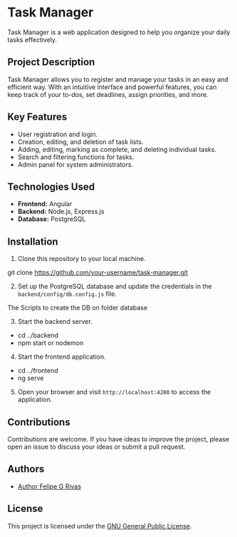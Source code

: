 # Task Manager

Task Manager is a web application designed to help you organize your daily tasks effectively.

## Project Description

Task Manager allows you to register and manage your tasks in an easy and efficient way. With an intuitive interface and powerful features, you can keep track of your to-dos, set deadlines, assign priorities, and more.

## Key Features

- User registration and login.
- Creation, editing, and deletion of task lists.
- Adding, editing, marking as complete, and deleting individual tasks.
- Search and filtering functions for tasks.
- Admin panel for system administrators.

## Technologies Used

- **Frontend:** Angular
- **Backend:** Node.js, Express.js
- **Database:** PostgreSQL

## Installation

1. Clone this repository to your local machine.

git clone https://github.com/your-username/task-manager.git


2. Set up the PostgreSQL database and update the credentials in the `backend/config/db.config.js` file. 

The Scripts to create the DB on folder database 

3. Start the backend server.

- cd ../backend
- npm start or nodemon


4. Start the frontend application.

- cd ../frontend
- ng serve


5. Open your browser and visit `http://localhost:4200` to access the application.

## Contributions

Contributions are welcome. If you have ideas to improve the project, please open an issue to discuss your ideas or submit a pull request.

## Authors

- [Author Felipe G Rivas](https://github.com/felipegustinr)

## License

This project is licensed under the [GNU General Public License](LICENSE).


